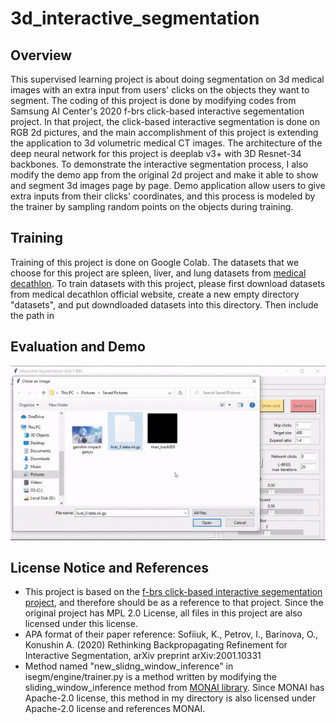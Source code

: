 # 3d_interactive_segmentation
## Overview
This supervised learning project is about doing segmentation on 3d medical images with an extra input from users' clicks on the objects they want to segment. The coding of this project is done by modifying codes from Samsung AI Center's 2020 f-brs click-based interactive segementation project. In that project, the click-based interactive segmentation is done on RGB 2d pictures, and the main accomplishment of this project is extending the application to 3d volumetric medical CT images. The architecture of the deep neural network for this project is deeplab v3+ with 3D Resnet-34 backbones. To demonstrate the interactive segmentation process, I also modify the demo app from the original 2d project and make it able to show and segment 3d images page by page. Demo application allow users to give extra inputs from their clicks' coordinates, and this process is modeled by the trainer by sampling random points on the objects during training. 
## Training
Training of this project is done on Google Colab. The datasets that we choose for this project are spleen, liver, and lung datasets from <a href=http://medicaldecathlon.com/ title="Flaticon">medical decathlon</a>. To train datasets with this project, please first download datasets from medical decathlon official website, create a new empty directory "datasets", and put downdloaded datasets into this directory. Then include the path in  
## Evaluation and Demo
![](demo.gif)
## License Notice and References
* This project is based on the <a href="https://github.com/saic-vul/fbrs_interactive_segmentation" title="Flaticon">f-brs click-based interactive segementation project</a>, and therefore should be as a reference to that project. Since the original project has MPL 2.0 License, all files in this project are also licensed under this license.
* APA format of their paper reference: Sofiiuk, K., Petrov, I., Barinova, O., Konushin A. (2020)  Rethinking Backpropagating Refinement for Interactive Segmentation, arXiv preprint arXiv:2001.10331
* Method named "new_slidng_window_inference" in isegm/engine/trainer.py is a method written by modifying the sliding_window_inference method from <a href="https://github.com/Project-MONAI/MONAI" title="MONAI">MONAI library</a>. Since MONAI has Apache-2.0 license, this method in my directory is also licensed under Apache-2.0 license and references MONAI. 
